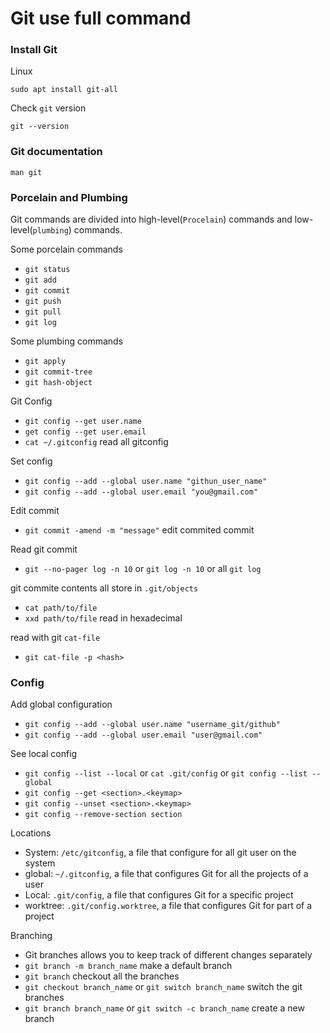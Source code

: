 <!-- @format -->

# Git use full command

### Install Git

Linux

```
sudo apt install git-all
```

Check `git` version

```
git --version
```

### Git documentation

```
man git
```

### Porcelain and Plumbing

Git commands are divided into high-level(`Procelain`) commands and
low-level(`plumbing`) commands.

Some porcelain commands

- `git status`
- `git add`
- `git commit`
- `git push`
- `git pull`
- `git log`

Some plumbing commands

- `git apply`
- `git commit-tree`
- `git hash-object`

Git Config

- `git config --get user.name`
- `get config --get user.email`
- `cat ~/.gitconfig` read all gitconfig

Set config

- `git config --add --global user.name "githun_user_name"`
- `git config --add --global user.email "you@gmail.com"`

Edit commit

- `git commit -amend -m "message"` edit commited commit

Read git commit

- `git --no-pager log -n 10` or `git log -n 10` or all `git log`

git commite contents all store in `.git/objects`

- `cat path/to/file`
- `xxd path/to/file` read in hexadecimal

read with git `cat-file`

- `git cat-file -p <hash>`

### Config

Add global configuration

- `git config --add --global user.name "username_git/github"`
- `git config --add --global user.email "user@gmail.com"`

See local config

- `git config --list --local` or `cat .git/config` or
  `git config --list --global`
- `git config --get <section>.<keymap>`
- `git config --unset <section>.<keymap>`
- `git config --remove-section section`

Locations

- System: `/etc/gitconfig`, a file that configure for all git user on the system
- global: `~/.gitconfig`, a file that configures Git for all the projects of a
  user
- Local: `.git/config`, a file that configures Git for a specific project
- worktree: `.git/config.worktree`, a file that configures Git for part of a
  project

Branching

- Git branches allows you to keep track of different changes separately
- `git branch -m branch_name` make a default branch
- `git branch` checkout all the branches
- `git checkout branch_name` or `git switch branch_name` switch the git branches
- `git branch branch_name` or `git switch -c branch_name` create a new branch
